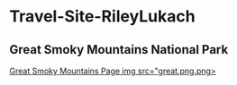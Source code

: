 # Travel-Site-RileyLukach
<!DOCTYPE html>
<html>
  <h2>Great Smoky Mountains National Park</h2>
<p><a href="https://www.explorebrysoncity.com/things-to-do/great-smoky-mountains-national-park/">Great Smoky Mountains Page img src="great.png.png></a></p>
